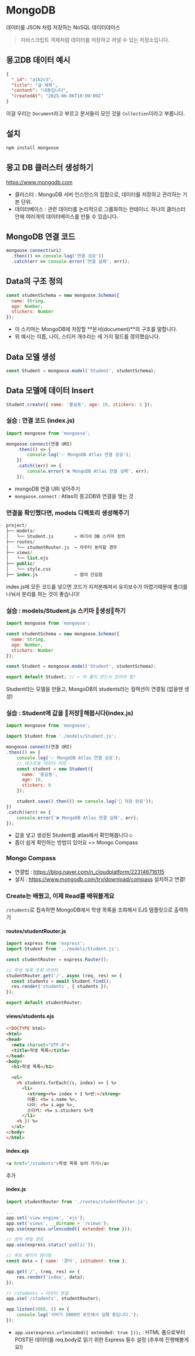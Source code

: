 # MongoDB
데이터를 JSON 처럼 저장하는 NoSQL 데이터데이스  
> 자바스크립트 객체처럼 데이터를 저장하고 꺼낼 수 있는 저장소입니다. 

## 몽고DB 데이터 예시
```json
{
  "_id": "a1b2c3",
  "title": "글 제목",
  "content": "내용입니다",
  "createdAt": "2025-06-06T10:00:00Z"
}
```
이걸 우리는 `Document`라고 부르고 문서들이 모인 것을 `Collection`이라고 부릅니다. 

## 설치
```bash
npm install mongoose
```


## 몽고 DB 클러스터 생성하기 
https://www.mongodb.com

- 클러스터 : MongoDB 서버 인스턴스의 집합으로, 데이터를 저장하고 관리하는 기본 단위.
- 데이터베이스 : 관련 데이터를 논리적으로 그룹화하는 컨테이너. 하나의 클러스터 안에 여러개의 데이터베이스를 만들 수 있습니다. 

## MongoDB 연결 코드
```js
mongoose.connect(uri)
  .then(() => console.log('연결 성공'))
  .catch(err => console.error('연결 실패', err));
```

## Data의 구조 정의
```js
const studentSchema = new mongoose.Schema({
  name: String,
  age: Number,
  stickers: Number
});
```
- 이 스키마는 MongoDB에 저장할 **문서(document)**의 구조를 말합니다.
- 위 예시는 이름, 나이, 스티커 개수라는 세 가지 필드를 정의했습니다.

## Data 모델 생성
```js
const Student = mongoose.model('Student', studentSchema);
```

## Data 모델에 데이터 Insert
```js
Student.create({ name: '홍길동', age: 10, stickers: 3 });
```


### 실습 : 연결 코드 (index.js)
```js
import mongoose from 'mongoose';

mongoose.connect(연결 URI)
    .then(() => {
        console.log('✅ MongoDB Atlas 연결 성공');
    })
    .catch((err) => {
        console.error('❌ MongoDB Atlas 연결 실패', err);
    });
```
- mongoDB 연결 URI 넣어주기 
- `mongoose.connect` : Atlas의 몽고DB와 연결을 맺는 것


### 연결을 확인했다면, models 디렉토리 생성해주기
```sql
project/
├── models/
│   └── Student.js        ← 여기서 DB 스키마 정의
├── routes/
│   └── studentRouter.js  ← 라우터 분리할 경우
├── views/
│   └── list.ejs
├── public/
│   └── style.css
├── index.js              ← 앱의 진입점
```

index.js에 모든 코드를 넣으면 코드가 지저분해져서 유지보수가 어렵기때문에
폴더를 나눠서 분리를 하는 것이 좋습니다!



### 실습 : models/Student.js 스키마 🌟생성🌟하기
```js
import mongoose from 'mongoose';

const studentSchema = new mongoose.Schema({
  name: String,
  age: Number,
  stickers: Number
});

const Student = mongoose.model('Student', studentSchema);

export default Student; // ← 이 줄이 반드시 있어야 함!
```
Student라는 모델을 만들고, MongoDB의 students라는 컬렉션이 연결됨 (없을땐 생성)



### 실습 : Student에 값을 🫙저장🫙해봅시다(index.js)
```js
import mongoose from 'mongoose';

import Student from './models/Student.js';

mongoose.connect(연결 URI)
.then(() => {
    console.log('✅ MongoDB Atlas 연결 성공');
    // 테스트용 데이터 저장
    const student = new Student({
      name: '홍길동',
      age: 10,
      stickers: 0
    });

    student.save().then(() => console.log('🎉 저장 완료'));
})
.catch((err) => {
    console.error('❌ MongoDB Atlas 연결 실패', err);
});
```

- 값을 넣고 생성된 Student를 atlas에서 확인해봅니다☺️
- 좀더 쉽게 확인하는 방법이 있어요 => Mongo Compass 


### Mongo Compass
- 연결법 : https://blog.naver.com/n_cloudplatform/223146716115
- 설치 : https://www.mongodb.com/try/download/compass
설치하고 연결!


### Create는 배웠고, 이제 Read를 배워볼게요
`/students`로 접속하면 MongoDB에서 학생 목록을 조회해서
EJS 템플릿으로 출력하기

#### routes/studentRouter.js
```js
import express from 'express';
import Student from '../models/Student.js';

const studentRouter = express.Router();

// 학생 목록 조회 라우터
studentRouter.get('/', async (req, res) => {
  const students = await Student.find();
  res.render('students', { students });
});

export default studentRouter;
```

#### views/students.ejs
```html
<!DOCTYPE html>
<html>
<head>
  <meta charset="UTF-8">
  <title>학생 목록</title>
</head>
<body>
  <h1>학생 목록</h1>

  <ul>
    <% students.forEach((s, index) => { %>
      <li>
        <strong><%= index + 1 %>번:</strong> 
        이름: <%= s.name %>, 
        나이: <%= s.age %>, 
        스티커: <%= s.stickers %>개
      </li>
    <% }) %>
  </ul>
</body>
</html>
```


#### index.ejs
```html
<a href="/students">학생 목록 보러 가기</a>
```
추가

#### index.js
```js
import studentRouter from './routes/studentRouter.js';

...
app.set('view engine', 'ejs');
app.set('views', __dirname + '/views');
app.use(express.urlencoded({ extended: true }));

// 정적 파일 경로
app.use(express.static('public'));

// 루트 페이지 렌더링
const data = { name: '콩이', isStudent: true };

app.get('/', (req, res) => {
    res.render('index', data);
});

// /students → 라우터 연결
app.use('/students', studentRouter);

app.listen(3000, () => {
    console.log('서버가 3000번 포트에서 실행 중입니다.');
});
```

- `app.use(express.urlencoded({ extended: true }));` : HTML 폼으로부터 POST된 데이터를 req.body로 읽기 위한 Express 필수 설정 (추후에 진행해볼게요!)